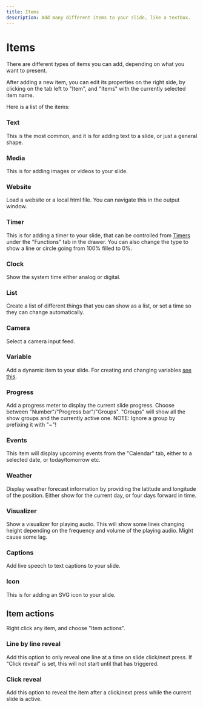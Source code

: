 ```yaml
---
title: Items
description: Add many different items to your slide, like a textbox.
---
```


# Items

There are different types of items you can add, depending on what you want to present.

After adding a new item, you can edit its properties on the right side, by clicking on the tab left to "Item", and "Items" with the currently selected item name.

Here is a list of the items:

### Text

This is the most common, and it is for adding text to a slide, or just a general shape.

### Media

This is for adding images or videos to your slide.

### Website

Load a website or a local html file. You can navigate this in the output window.

### Timer

This is for adding a timer to your slide, that can be controlled from [Timers](./functions#timers) under the "Functions" tab in the drawer. You can also change the type to show a line or circle going from 100% filled to 0%.

### Clock

Show the system time either analog or digital.

### List

Create a list of different things that you can show as a list, or set a time so they can change automatically.

### Camera

Select a camera input feed.

### Variable

Add a dynamic item to your slide. For creating and changing variables [see this](./functions#variables).

### Progress

Add a progress meter to display the current slide progress. Choose between "Number"/"Progress bar"/"Groups". "Groups" will show all the show groups and the currently active one. NOTE: Ignore a group by prefixing it with "~"!

### Events

This item will display upcoming events from the "Calendar" tab, either to a selected date, or today/tomorrow etc.

### Weather

Display weather forecast information by providing the latitude and longitude of the position. Either show for the current day, or four days forward in time.

### Visualizer

Show a visualizer for playing audio. This will show some lines changing height depending on the frequency and volume of the playing audio. Might cause some lag.

### Captions

Add live speech to text captions to your slide.

### Icon

This is for adding an SVG icon to your slide.

## Item actions

Right click any item, and choose "Item actions".

### Line by line reveal

Add this option to only reveal one line at a time on slide click/next press. If "Click reveal" is set, this will not start until that has triggered.

### Click reveal

Add this option to reveal the item after a click/next press while the current slide is active.
